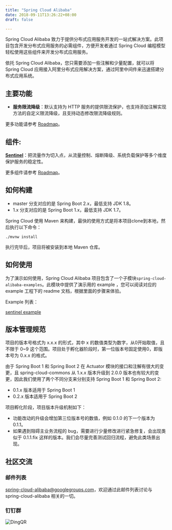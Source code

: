 ```yaml
---
title: "Spring Cloud Alibaba"
date: 2018-09-11T13:26:22+08:00
draft: false

---
```


Spring Cloud Alibaba 致力于提供分布式应用服务开发的一站式解决方案。此项目包含开发分布式应用服务的必需组件，方便开发者通过 Spring Cloud 编程模型轻松使用这些组件来开发分布式应用服务。

依托 Spring Cloud Alibaba，您只需要添加一些注解和少量配置，就可以将 Spring Cloud 应用接入阿里分布式应用解决方案，通过阿里中间件来迅速搭建分布式应用系统。


## 主要功能

* **服务限流降级**：默认支持为 HTTP 服务的提供限流保护，也支持添加注解实现方法的自定义限流降级，且支持动态修改限流降级规则。

更多功能请参考 [Roadmap](https://github.com/spring-cloud-incubator/spring-cloud-alibabacloud/blob/master/Roadmap-zh.md)。

## 组件:

**[Sentinel](https://github.com/alibaba/Sentinel)**：把流量作为切入点，从流量控制、熔断降级、系统负载保护等多个维度保护服务的稳定性。

更多组件请参考 [Roadmap](https://github.com/spring-cloud-incubator/spring-cloud-alibabacloud/blob/master/Roadmap-zh.md)。

## 如何构建

* master 分支对应的是 Spring Boot 2.x，最低支持 JDK 1.8。
* 1.x 分支对应的是 Spring Boot 1.x，最低支持 JDK 1.7。

Spring Cloud 使用 Maven 来构建，最快的使用方式是将本项目clone到本地，然后执行以下命令：

	./mvnw install

执行完毕后，项目将被安装到本地 Maven 仓库。

## 如何使用

为了演示如何使用，Spring Cloud Alibaba 项目包含了一个子模块`spring-cloud-alibaba-examples`。此模块中提供了演示用的 example ，您可以阅读对应的 example 工程下的 readme 文档，根据里面的步骤来体验。

Example 列表：

[sentinel example](https://github.com/spring-cloud-incubator/spring-cloud-alibabacloud/blob/master/spring-cloud-alibaba-examples/sentinel-example/readme-zh.md)


## 版本管理规范
项目的版本号格式为 x.x.x 的形式，其中 x 的数值类型为数字，从0开始取值，且不限于 0~9 这个范围。项目处于孵化器阶段时，第一位版本号固定使用0，即版本号为 0.x.x 的格式。

由于 Spring Boot 1 和 Spring Boot 2 在 Actuator 模块的接口和注解有很大的变更，且 spring-cloud-commons 从 1.x.x 版本升级到 2.0.0 版本也有较大的变更，因此我们使用了两个不同分支来分别支持 Spring Boot 1 和 Spring Boot 2:
* 0.1.x 版本适用于 Spring Boot 1
* 0.2.x 版本适用于 Spring Boot 2

项目孵化阶段，项目版本升级机制如下：
* 功能改动的升级会增加第三位版本号的数值，例如 0.1.0 的下一个版本为0.1.1。
* 如果遇到阻碍主业务流程的 bug，需要进行少量修改进行紧急修复，会出现类似于 0.1.1.fix 这样的版本。我们会尽量完善测试回归流程，避免此类场景出现。



## 社区交流

### 邮件列表

spring-cloud-alibaba@googlegroups.com，欢迎通过此邮件列表讨论与 spring-cloud-alibaba 相关的一切。

### 钉钉群

![DingQR](https://cdn.nlark.com/lark/0/2018/png/64647/1535108150178-409a1689-437f-495b-8dcb-b667ccb32f85.png) 